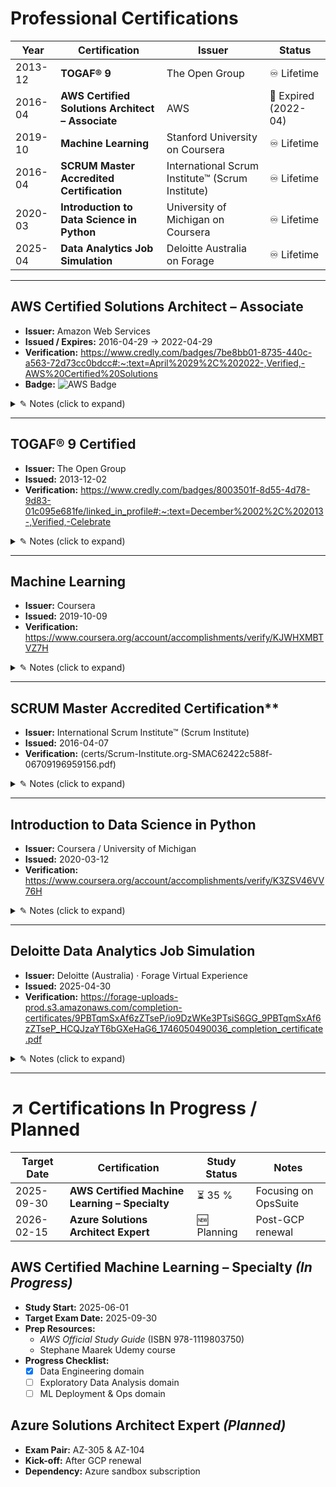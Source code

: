 <!-- ============================================================
  certifications.md  ·  Maintainer: Bernd Prager
  PURPOSE
    • Master list of *all* certifications (earned, expired, in-progress, planned).
    • Serves as single data-source for résumé builders, LinkedIn updaters,
      or other AI-driven export pipelines.

  IMPORTANT — AI / AUTOMATION GUIDANCE
    1. When generating any *external* document (CV, client profile, website):
         • Export **only** the certifications under **## Professional Certifications**.
         • “In-progress / planned” items may be exported **only** if clearly
           labelled “(In Progress, ETA YYYY-MM)” — they must never be shown as
           completed.
    2. Items in **## ↗︎ Certifications In Progress / Planned** are internal and
       MUST NOT be shown as earned credentials unless rule 1 is followed.
    3. Preserve ISO-8601 dates; downstream scripts parse them.
    4. Retain all Markdown links so PDFs / badge URLs stay resolvable.
    5. Do not alter the heading hierarchy; parsers rely on the ## / ### levels.

  HOUSE RULES
    • Newest first within each section.
    • Keep verbose notes inside <details> blocks.
    • Store local artifacts in ./certs/  (git-tracked or git-lfs as appropriate).

  STATUS LEGEND
| Status               | Meaning                                      |
| -------------------- | -------------------------------------------- |
| ✅ Active            | Current credential that will require renewal |
| 🔄 Renew by YYYY-MM  | Within renewal window                        |
| ♾️ Lifetime           | Valid indefinitely (no renewal required)     |
| 🚫 Expired           | No longer valid                              |
| ⏳ In Progress n %   | Actively studying                            |
| 🆕 Planning          | Future goal                                  |

============================================================ -->

# Professional Certifications

| Year | Certification | Issuer | Status |
|------|--------------|--------|--------|
| 2013-12 | **TOGAF® 9** | The Open Group | ♾️  Lifetime |
| 2016-04 | **AWS Certified Solutions Architect – Associate** | AWS | 🚫 Expired (2022-04) |
| 2019-10 | **Machine Learning** | Stanford University on Coursera | ♾️  Lifetime |
| 2016-04 | **SCRUM Master Accredited Certification** | International Scrum Institute™ (Scrum Institute) | ♾️  Lifetime |
| 2020-03 | **Introduction to Data Science in Python** | University of Michigan on Coursera | ♾️  Lifetime |
| 2025-04 | **Data Analytics Job Simulation** | Deloitte Australia on Forage |  ♾️  Lifetime |

---

## AWS Certified Solutions Architect – Associate

* **Issuer:** Amazon Web Services
* **Issued / Expires:** 2016-04-29 → 2022-04-29
* **Verification:** <https://www.credly.com/badges/7be8bb01-8735-440c-a563-72d73cc0bdcc#:~:text=April%2029%2C%202022-,Verified,-AWS%20Certified%20Solutions>
* **Badge:** ![AWS Badge](https://www.credly.com/badges/7be8bb01-8735-440c-a563-72d73cc0bdcc/public_url)

<details>
<summary>✎ Notes (click to expand)</summary>

* Earners of this certification have a comprehensive understanding of AWS services and technologies. They demonstrated the ability to build secure and robust solutions using architectural design principles based on customer requirements. Badge owners are able to strategically design well-architected distributed systems that are scalable, resilient, efficient, and fault-tolerant.
* Applied know-how in FinOps PoC (↓ 38 % GPU runtime).

</details>

---

## TOGAF® 9 Certified

* **Issuer:** The Open Group
* **Issued:** 2013-12-02
* **Verification:** <https://www.credly.com/badges/8003501f-8d55-4d78-9d83-01c095e681fe/linked_in_profile#:~:text=December%2002%2C%202013-,Verified,-Celebrate>

<details>
<summary>✎ Notes (click to expand)</summary>

* Badge earners are able, in addition to the knowledge and comprehension of TOGAF 9 Foundation, to analyze and apply this knowledge. This includes the terminology, structure, and concepts of the TOGAF 9 Standard. It includes understanding the core principles of Enterprise Architecture, the TOGAF ADM Phases, the TOGAF Content Metamodel, TOGAF ADM tools and techniques, as well as approaches for adapting the TOGAF ADM.

</details>

---

## Machine Learning

* **Issuer:** Coursera
* **Issued:** 2019-10-09
* **Verification:** <https://www.coursera.org/account/accomplishments/verify/KJWHXMBTVZ7H>

<details>
<summary>✎ Notes (click to expand)</summary>

* Badge earners have mastered the core **supervised, unsupervised, and neural-network** techniques covered in Stanford’s Machine Learning Specialization (Andrew Ng).
* Demonstrated ability to implement end-to-end ML pipelines in **Python** using NumPy, scikit-learn, and TensorFlow—including data prep, model training, hyper-parameter tuning, and evaluation.
* Can design and deploy regression/classification models, decision-tree ensembles, clustering & anomaly-detection systems, recommender engines, and an introductory reinforcement-learning agent.
* Emphasizes practical best-practice workflows (train/validation/test splits, bias-variance trade-off, vectorization for efficiency) aligned with industry standards.
* Certificate is the modern successor to Ng’s original 2012 course—validated by both **Stanford Online** and **DeepLearning.AI**.

</details>

---

## SCRUM Master Accredited Certification**

* **Issuer:** International Scrum Institute™ (Scrum Institute)
* **Issued:** 2016-04-07
* **Verification:** (certs/Scrum-Institute.org-SMAC62422c588f-06709196959156.pdf)

<details>
<summary>✎ Notes (click to expand)</summary>

* Badge earners show deep command of the **Scrum framework**—roles, events, and artifacts—able to facilitate *Sprint Planning, Daily Scrum, Sprint Review,* and *Retrospectives* in line with the official Scrum Guide. [oai_citation:0‡International Scrum Institute](https://www.scrum-institute.org/Scrum_Master_Accredited_Certification_Program.php)
* Proven **servant-leadership** skills: coaching cross-functional teams, clearing impediments, and driving continuous improvement to maximise product value and team velocity. [oai_citation:1‡International Scrum Institute](https://www.scrum-institute.org/Scrum_Master_Accredited_Certification_Program.php)
* Passed a **50-question, 60-minute online exam** with a ≥ 60 % score; the credential is **lifetime & worldwide-recognised** with no renewal fees. [oai_citation:2‡International Scrum Institute](https://www.scrum-institute.org/Scrum_Master_Accredited_Certification_Program.php)
* Certification provides a portable **“proof of competence”** in Agile delivery, boosting career prospects for roles such as Architect, Product Manager, Project Manager, and QA/Test. [oai_citation:3‡International Scrum Institute](https://www.scrum-institute.org/Scrum_Master_Accredited_Certification_Program.php)
* Holders gain access to Scrum Institute’s premium self-study resources (e-book, video masterclasses, sample tests) designed to reinforce practical, real-world application of Scrum. [oai_citation:4‡International Scrum Institute](https://www.scrum-institute.org/Scrum_Master_Accredited_Certification_Program.php)

</details>


---

## Introduction to Data Science in Python

* **Issuer:** Coursera / University of Michigan
* **Issued:** 2020-03-12
* **Verification:** <https://www.coursera.org/account/accomplishments/verify/K3ZSV46VV76H>

<details>
<summary>✎ Notes (click to expand)</summary>

* Completed the **34-hour** University of Michigan course that forms the first step of the “Applied Data Science with Python” pathway, proving a solid command of Python-centric data science tooling.  [oai_citation:0‡Coursera](https://www.coursera.org/account/accomplishments/verify/K3ZSV46VV76H)
* Mastered the core data stack—**NumPy, pandas, SciPy**—to ingest, clean, transform, and query tabular data with efficient, vectorised code.  [oai_citation:1‡Coursera](https://www.coursera.org/account/accomplishments/verify/K3ZSV46VV76H)
* Demonstrated proficiency with **lambda functions, CSV I/O, DataFrame grouping/merging, reshaping, and pivot operations** for end-to-end exploratory analysis.  [oai_citation:2‡Coursera](https://www.coursera.org/account/accomplishments/verify/K3ZSV46VV76H)
* Gained foundational statistics skills, including understanding **distributions, sampling methods, and t-tests** to validate hypotheses.  [oai_citation:3‡Coursera](https://www.coursera.org/account/accomplishments/verify/K3ZSV46VV76H)
* Skill set formally recognised by Coursera covers **data cleansing, data management, general & statistical programming, critical thinking, and analytical storytelling**, equipping holders to contribute immediately to real-world data projects.  [oai_citation:4‡Coursera](https://www.coursera.org/account/accomplishments/verify/K3ZSV46VV76H)

</details>

---

## Deloitte Data Analytics Job Simulation

* **Issuer:** Deloitte (Australia) · Forage Virtual Experience
* **Issued:** 2025-04-30
* **Verification:** <https://forage-uploads-prod.s3.amazonaws.com/completion-certificates/9PBTqmSxAf6zZTseP/io9DzWKe3PTsiS6GG_9PBTqmSxAf6zZTseP_HCQJzaYT6bGXeHaG6_1746050490036_completion_certificate.pdf>

<details>
<summary>✎ Notes (click to expand)</summary>

* Completed Deloitte’s **self-paced 1–2 hour data-analytics virtual internship**, taken by 30 k+ learners and designed to mirror real consulting engagements.  [oai_citation:0‡Forage](https://www.theforage.com/simulations/deloitte-au/data-analytics-s5zy)
* Produced two client deliverables for heavy-machinery firm *Daikibo Industrials*:
  * **Tableau dashboard** that mined factory telemetry to surface downtime patterns, KPIs and actionable recommendations.  [oai_citation:1‡Forage](https://www.theforage.com/simulations/deloitte-au/data-analytics-s5zy)
  * **Excel fairness model** that classified pay-equality scores (Fair / Unfair / Highly Discriminative) via IF-based logic, enabling HR insight.  [oai_citation:2‡GitHub](https://github.com/mohitsharma614/Deloitte-Virtual-Internship-)
* Practised core skills in **data modelling, cleaning, exploratory analysis, spreadsheets and visual storytelling**—aligned with Deloitte’s forensic-analytics methodology.  [oai_citation:3‡Forage](https://www.theforage.com/simulations/deloitte-au/data-analytics-s5zy)
* Program context highlights Deloitte’s **Forensic Technology** services, giving exposure to investigative analytics and risk insights.  [oai_citation:4‡forage-uploads-prod.s3.amazonaws.com](https://forage-uploads-prod.s3.amazonaws.com/completion-certificates/9PBTqmSxAf6zZTseP/io9DzWKe3PTsiS6GG_9PBTqmSxAf6zZTseP_HCQJzaYT6bGXeHaG6_1746050490036_completion_certificate.pdf)
* Certificate signed by Deloitte CHRO **Tina McCreery**; includes unique enrolment (rCPpFQNWGAoW6q9pS) and user (HCQJzaYT6bGXeHaG6) verification codes for lifetime validation.  [oai_citation:5‡forage-uploads-prod.s3.amazonaws.com](https://forage-uploads-prod.s3.amazonaws.com/completion-certificates/9PBTqmSxAf6zZTseP/io9DzWKe3PTsiS6GG_9PBTqmSxAf6zZTseP_HCQJzaYT6bGXeHaG6_1746050490036_completion_certificate.pdf)

</details>

---

<!-- ---------------------------------------------------------------- -->
# ↗︎ Certifications In Progress / Planned
<!-- External generators: skip this section unless explicitly asked to
     include “in-progress” items, which must be labelled accordingly. -->

| Target Date | Certification | Study Status | Notes |
|-------------|---------------|--------------|-------|
| 2025-09-30 | **AWS Certified Machine Learning – Specialty** | ⏳ 35 % | Focusing on OpsSuite |
| 2026-02-15 | **Azure Solutions Architect Expert** | 🆕 Planning | Post-GCP renewal |

## AWS Certified Machine Learning – Specialty *(In Progress)*

* **Study Start:** 2025-06-01
* **Target Exam Date:** 2025-09-30
* **Prep Resources:**
  * *AWS Official Study Guide* (ISBN 978-1119803750)
  * Stephane Maarek Udemy course
* **Progress Checklist:**
  * [x] Data Engineering domain
  * [ ] Exploratory Data Analysis domain
  * [ ] ML Deployment & Ops domain

## Azure Solutions Architect Expert *(Planned)*

* **Exam Pair:** AZ-305 & AZ-104
* **Kick-off:** After GCP renewal
* **Dependency:** Azure sandbox subscription

<!-- Add new certifications above this line -->

